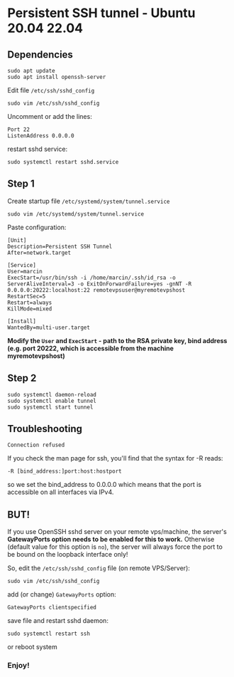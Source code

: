 # Persistent SSH tunnel - Ubuntu 20.04 22.04

## Dependencies

```
sudo apt update
sudo apt install openssh-server
```

Edit file `/etc/ssh/sshd_config`
```
sudo vim /etc/ssh/sshd_config
```
Uncomment or add the lines:
```
Port 22
ListenAddress 0.0.0.0
```
restart sshd service:
```
sudo systemctl restart sshd.service
```

## Step 1

Create startup file `/etc/systemd/system/tunnel.service`

```
sudo vim /etc/systemd/system/tunnel.service
```
Paste configuration:
```
[Unit]
Description=Persistent SSH Tunnel
After=network.target

[Service]
User=marcin
ExecStart=/usr/bin/ssh -i /home/marcin/.ssh/id_rsa -o ServerAliveInterval=3 -o ExitOnForwardFailure=yes -gnNT -R 0.0.0.0:20222:localhost:22 remotevpsuser@myremotevpshost
RestartSec=5
Restart=always
KillMode=mixed

[Install]
WantedBy=multi-user.target
```
**Modify the `User` and `ExecStart` - path to the RSA private key, bind address (e.g. port 20222, which is accessible from the machine myremotevpshost)**

## Step 2

```
sudo systemctl daemon-reload
sudo systemctl enable tunnel
sudo systemctl start tunnel
```

## Troubleshooting

`Connection refused`

If you check the man page for ssh, you'll find that the syntax for -R reads:
```
-R [bind_address:]port:host:hostport
```

so we set the bind_address to 0.0.0.0 which means that the port is accessible on all interfaces via IPv4.

## BUT!


If you use OpenSSH sshd server on your remote vps/machine, the server's **GatewayPorts option needs to be enabled for this to work.**
Otherwise (default value for this option is `no`), the server will always force the port to be bound on the loopback interface only!


So, edit the `/etc/ssh/sshd_config` file (on remote VPS/Server):
```
sudo vim /etc/ssh/sshd_config
```
add (or change) `GatewayPorts` option:
```
GatewayPorts clientspecified
```
save file and restart sshd daemon:
```
sudo systemctl restart ssh
```
or reboot system

### Enjoy!
